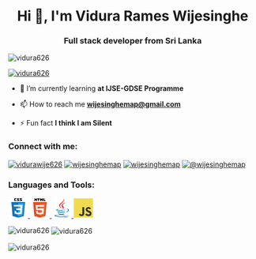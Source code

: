 <h1 align="center">Hi 👋, I'm Vidura Rames Wijesinghe</h1>
<h3 align="center">Full stack developer from Sri Lanka</h3>

<p align="left"> <img src="https://komarev.com/ghpvc/?username=vidura626&label=Profile%20views&color=0e75b6&style=flat" alt="vidura626" /> </p>

<p align="left"> <a href="https://github.com/ryo-ma/github-profile-trophy"><img src="https://github-profile-trophy.vercel.app/?username=vidura626" alt="vidura626" /></a> </p>

- 🌱 I’m currently learning **at IJSE-GDSE Programme**

- 📫 How to reach me **wijesinghemap@gmail.com**

- ⚡ Fun fact **I think I am Silent**

<h3 align="left">Connect with me:</h3>
<p align="left">
<a href="https://linkedin.com/in/vidurawije626" target="blank"><img align="center" src="https://raw.githubusercontent.com/rahuldkjain/github-profile-readme-generator/master/src/images/icons/Social/linked-in-alt.svg" alt="vidurawije626" height="30" width="40" /></a>
<a href="https://www.hackerrank.com/wijesinghemap" target="blank"><img align="center" src="https://raw.githubusercontent.com/rahuldkjain/github-profile-readme-generator/master/src/images/icons/Social/hackerrank.svg" alt="wijesinghemap" height="30" width="40" /></a>
<a href="https://www.leetcode.com/wijesinghemap" target="blank"><img align="center" src="https://raw.githubusercontent.com/rahuldkjain/github-profile-readme-generator/master/src/images/icons/Social/leet-code.svg" alt="wijesinghemap" height="30" width="40" /></a>
<a href="https://www.hackerearth.com/@wijesinghemap" target="blank"><img align="center" src="https://raw.githubusercontent.com/rahuldkjain/github-profile-readme-generator/master/src/images/icons/Social/hackerearth.svg" alt="@wijesinghemap" height="30" width="40" /></a>
</p>

<h3 align="left">Languages and Tools:</h3>
<p align="left"> <a href="https://www.w3schools.com/css/" target="_blank" rel="noreferrer"> <img src="https://raw.githubusercontent.com/devicons/devicon/master/icons/css3/css3-original-wordmark.svg" alt="css3" width="40" height="40"/> </a> <a href="https://www.w3.org/html/" target="_blank" rel="noreferrer"> <img src="https://raw.githubusercontent.com/devicons/devicon/master/icons/html5/html5-original-wordmark.svg" alt="html5" width="40" height="40"/> </a> <a href="https://www.java.com" target="_blank" rel="noreferrer"> <img src="https://raw.githubusercontent.com/devicons/devicon/master/icons/java/java-original.svg" alt="java" width="40" height="40"/> </a> <a href="https://developer.mozilla.org/en-US/docs/Web/JavaScript" target="_blank" rel="noreferrer"> <img src="https://raw.githubusercontent.com/devicons/devicon/master/icons/javascript/javascript-original.svg" alt="javascript" width="40" height="40"/> </a> </p>

<p><img align="left" src="https://github-readme-stats.vercel.app/api/top-langs?username=vidura626&show_icons=true&locale=en&layout=compact" alt="vidura626" /></p>

<p>&nbsp;<img align="center" src="https://github-readme-stats.vercel.app/api?username=vidura626&show_icons=true&locale=en" alt="vidura626" /></p>

<p><img align="center" src="https://github-readme-streak-stats.herokuapp.com/?user=vidura626&" alt="vidura626" /></p>
